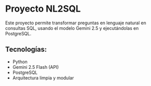 # Proyecto NL2SQL

Este proyecto permite transformar preguntas en lenguaje natural en consultas SQL, usando el modelo Gemini 2.5 y ejecutándolas en PostgreSQL.

## Tecnologías:
- Python
- Gemini 2.5 Flash (API)
- PostgreSQL
- Arquitectura limpia y modular
